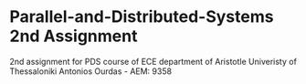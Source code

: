 # Parallel-and-Distributed-Systems 2nd Assignment
2nd assignment for PDS course of ECE department of Aristotle Univeristy of Thessaloniki
Antonios Ourdas - AEM: 9358
